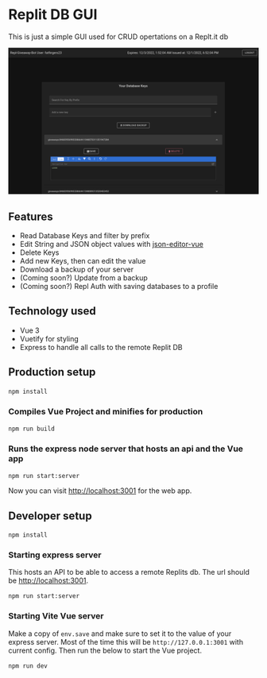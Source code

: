 # Replit DB GUI

This is just a simple GUI used for CRUD opertations on a Replt.it db

![Photo of app](pictures/photo-of-app.png)

## Features
* Read Database Keys and filter by prefix
* Edit String and JSON object values with [json-editor-vue](https://www.npmjs.com/package/json-editor-vue)
* Delete Keys
* Add new Keys, then can edit the value
* Download a backup of your server
* (Coming soon?) Update from a backup
* (Coming soon?) Repl Auth with saving databases to a profile

## Technology used
* Vue 3
* Vuetify for styling
* Express to handle all calls to the remote Replit DB

## Production setup

```
npm install
```

### Compiles Vue Project and minifies for production

```
npm run build 
```

### Runs the express node server that hosts an api and the Vue app

```
npm run start:server
```

Now you can visit [http://localhost:3001](http://localhost:3001) for the web app.

## Developer setup

```
npm install
```

### Starting express server
This hosts an API to be able to access a remote Replits db.
The url should be [http://localhost:3001](http://localhost:3001). 
```
npm run start:server
```

### Starting Vite Vue server

Make a copy of `env.save` and make sure to set it to the value of your express server.
Most of the time this will be `http://127.0.0.1:3001` with current config. Then run the below to start the Vue project.
```
npm run dev
```


